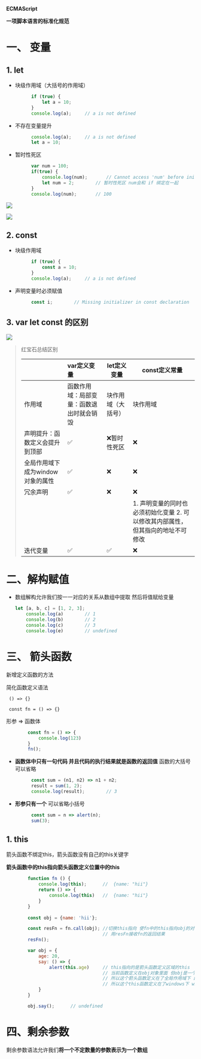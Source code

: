 **ECMAScript** 

**一项脚本语言的标准化规范**

# 一、 变量

## 1. let

+ 块级作用域（大括号的作用域）

  ```js
  		if (true) {
  			let a = 10;
  		}
  		console.log(a);		// a is not defined
  ```

+ 不存在变量提升

  ```js
  		console.log(a);		// a is not defined
  		let a = 10;
  ```

+ 暂时性死区

  ```js
  		var num = 100;
  		if(true) {
  			console.log(num);		// Cannot access 'num' before initialization 变量没有定义
  			let num = 2;		// 暂时性死区 num会和 if 绑定在一起
  		}
  		console.log(num);		// 100
  ```

  

![](E:\EPInterest\js高阶\笔记\img\Screenshot_20210122_161300_com.baidu.netdisk_edit.jpg)

![](E:\EPInterest\js高阶\笔记\img\Screenshot_20210122_161436_com.baidu.netdisk_edit.jpg)

## 2. const

+ 块级作用域

  ```js
  		if (true) {
  			const a = 10;
  		}
  		console.log(a);		// a is not defined
  ```

+ 声明变量时必须赋值

  ```js
  		const i;		// Missing initializer in const declaration
  ```

## 3. var let const 的区别

![](E:\EPInterest\js高阶\笔记\img\Screenshot_20210122_162605_com.baidu.netdisk_edit.jpg)

> 红宝石总结区别
>
> |                                  | var定义变量                              | let定义变量        | const定义常量                                                |
> | -------------------------------- | :--------------------------------------- | ------------------ | ------------------------------------------------------------ |
> | 作用域                           | 函数作用域：局部变量：函数退出时就会销毁 | 块作用域（大括号） | 块作用域                                                     |
> | 声明提升：函数定义会提升到顶部   | ✅                                        | ❌暂时性死区        | ❌                                                            |
> | 全局作用域下成为window对象的属性 | ✅                                        | ❌                  | ❌                                                            |
> | 冗余声明                         | ✅                                        | ❌                  | ❌                                                            |
> |                                  |                                          |                    | 1. 声明变量的同时也必须初始化变量 2. 可以修改其内部属性，但其指向的地址不可修改 |
> | 迭代变量                         | ✅                                        | ✅                  | ❌                                                            |

# 二、解构赋值

+ 数组解构允许我们按一一对应的关系从数组中提取 然后将值赋给变量

  ```js
  let [a, b, c] = [1, 2, 3];
      console.log(a)		// 1
      console.log(b)		// 2
      console.log(c)		// 3
      console.log(e)		// undefined
  ```

# 三、 箭头函数

新增定义函数的方法

简化函数定义语法

` () => {}`

` const fn = () => {}`

形参 => 函数体

```js
		const fn = () => {
			console.log(123)
		}
		fn();
```

+ **函数体中只有一句代码 并且代码的执行结果就是函数的返回值** 函数的大括号可以省略

  ```js
  		const sum = (n1, n2) => n1 + n2;
  		result = sum(1, 2);
  		console.log(result);		// 3
  ```

+ **形参只有一个** 可以省略小括号

  ```js
  		const sum = n => alert(n);
  		sum(3);
  ```

## 1. this

箭头函数不绑定this，箭头函数没有自己的this关键字

**箭头函数中的this指向箭头函数定义位置中的this**

```js
		function fn () {
			console.log(this);		//  {name: "hii"}
			return () => {
				console.log(this)	//  {name: "hii"}
			}
		}
		
		const obj = {name: 'hii'};

		const resFn = fn.call(obj);	//切换this指向 使fn中的this指向obj的对象
									// 用resFn接收fn的返回结果
		resFn();
```

```js
		var obj = {
			age: 20,
			say: () => {
				alert(this.age)		// this指向的是箭头函数定义区域的this 
									// 当前函数定义在obj对象里面 但obj是一个对象 无法产生作用域
									// 所以这个箭头函数定义在了全局作用域下 即windows
									// 所以这个this函数定义在了windows下 windows没有age属性 即undefined
			}
		}

		obj.say();		// undefined
```



# 四、剩余参数

剩余参数语法允许我们**将一个不定数量的参数表示为一个数组**









